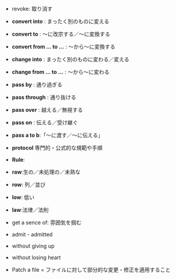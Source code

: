 * revoke: 取り消す

* **convert into** : まったく別のものに変える
* **convert to** : 〜に改宗する／〜に変換する
* **convert from ... to ...** : 〜から〜に変換する



* **change into** : まったく別のものに変わる／変える
* **change from ... to ...** : 〜から〜に変わる



* **pass by** : 通り過ぎる
* **pass through** : 通り抜ける
* **pass over** : 越える／無視する
* **pass on** : 伝える／受け継ぐ
* **pass a to b**:「〜に渡す／〜に伝える」



* **protocol** 専門的・公式的な規範や手順
* **Rule**:
* **raw**:生の／未処理の／未熟な
* **row**: 列／並び
* **low**: 低い
* **law**:法律／法則


* get a sence of: 雰囲気を掴む


* admit - admitted


* without giving up
* without losing heart


* Patch a file = ファイルに対して部分的な変更・修正を適用すること
